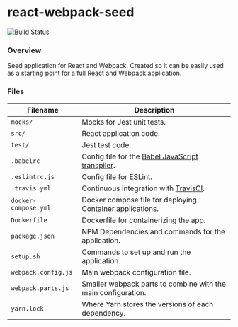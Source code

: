 # react-webpack-seed

[![Build Status](https://travis-ci.org/AJarombek/react-webpack-seed.svg?branch=master)](https://travis-ci.org/AJarombek/react-webpack-seed)

### Overview

Seed application for React and Webpack.  Created so it can be easily used as a starting point for a 
full React and Webpack application.

### Files

| Filename               | Description                                                                                                 |
|------------------------|-------------------------------------------------------------------------------------------------------------|
| `mocks/`               | Mocks for Jest unit tests.                                                                                  |
| `src/`                 | React application code.                                                                                     |
| `test/`                | Jest test code.                                                                                             |
| `.babelrc`             | Config file for the [Babel JavaScript transpiler](https://jarombek.com/blog/nov-10-2017-es6-modules-babel). |
| `.eslintrc.js`         | Config file for ESLint.                                                                                     |
| `.travis.yml`          | Continuous integration with [TravisCI](https://jarombek.com/blog/mar-9-2018-travisci).                      |
| `docker-compose.yml`   | Docker compose file for deploying Container applications.                                                   |
| `Dockerfile`           | Dockerfile for containerizing the app.                                                                      |
| `package.json`         | NPM Dependencies and commands for the application.                                                          |
| `setup.sh`             | Commands to set up and run the application.                                                                 |
| `webpack.config.js`    | Main webpack configuration file.                                                                            |
| `webpack.parts.js`     | Smaller webpack parts to combine with the main configuration.                                               |
| `yarn.lock`            | Where Yarn stores the versions of each dependency.                                                          |